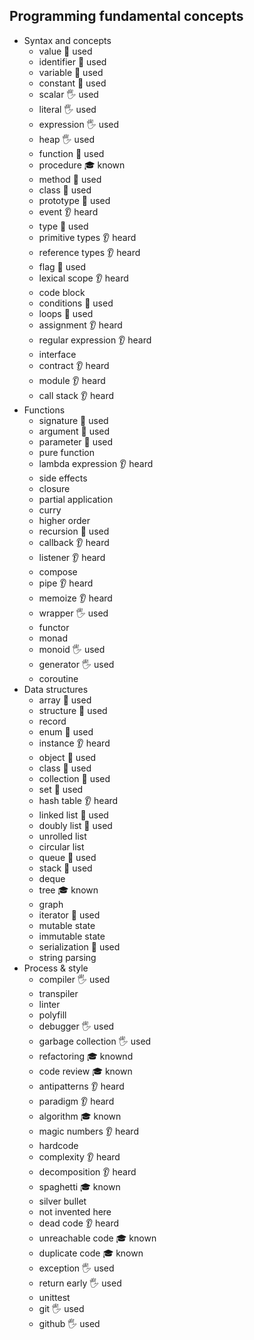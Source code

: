 ## Programming fundamental concepts

- Syntax and concepts
  - value 🙋 used
  - identifier 🙋 used
  - variable 🙋 used
  - constant 🙋 used
  - scalar 🖐️ used
  - literal 🖐️ used
  - expression 🖐️ used
  - heap 🖐️ used
  - function 🙋 used
  - procedure 🎓 known
  - method 🙋 used
  - class 🙋 used
  - prototype 🙋 used
  - event 👂 heard
  - type 🙋 used
  - primitive types 👂 heard
  - reference types 👂 heard
  - flag 🙋 used
  - lexical scope 👂 heard
  - code block
  - conditions 🙋 used
  - loops 🙋 used
  - assignment 👂 heard
  - regular expression 👂 heard
  - interface
  - contract 👂 heard
  - module 👂 heard
  - call stack 👂 heard
- Functions
  - signature 🙋 used
  - argument 🙋 used
  - parameter 🙋 used
  - pure function
  - lambda expression 👂 heard
  - side effects 
  - closure 
  - partial application
  - curry
  - higher order
  - recursion 🙋 used
  - callback 👂 heard
  - listener 👂 heard
  - compose
  - pipe 👂 heard
  - memoize 👂 heard
  - wrapper 🖐️ used
  - functor 
  - monad
  - monoid 🖐️ used
  - generator 🖐️ used
  - coroutine
- Data structures
  - array 🙋 used 
  - structure 🙋 used 
  - record
  - enum 🙋 used
  - instance 👂 heard
  - object 🙋 used
  - class 🙋 used
  - collection 🙋 used
  - set 🙋 used
  - hash table 👂 heard
  - linked list 🙋 used
  - doubly list 🙋 used
  - unrolled list
  - circular list
  - queue 🙋 used
  - stack 🙋 used
  - deque
  - tree 🎓 known
  - graph
  - iterator 🙋 used
  - mutable state
  - immutable state
  - serialization 🙋 used
  - string parsing
- Process & style
  - compiler 🖐️ used
  - transpiler
  - linter
  - polyfill
  - debugger 🖐️ used
  - garbage collection 🖐️ used
  - refactoring 🎓 knownd
  - code review 🎓 known
  - antipatterns 👂 heard
  - paradigm 👂 heard
  - algorithm 🎓 known
  - magic numbers 👂 heard
  - hardcode 
  - complexity 👂 heard
  - decomposition 👂 heard
  - spaghetti 🎓 known
  - silver bullet
  - not invented here
  - dead code 👂 heard
  - unreachable code 🎓 known
  - duplicate code 🎓 known
  - exception 🖐️ used
  - return early 🖐️ used
  - unittest
  - git 🖐️ used
  - github 🖐️ used
